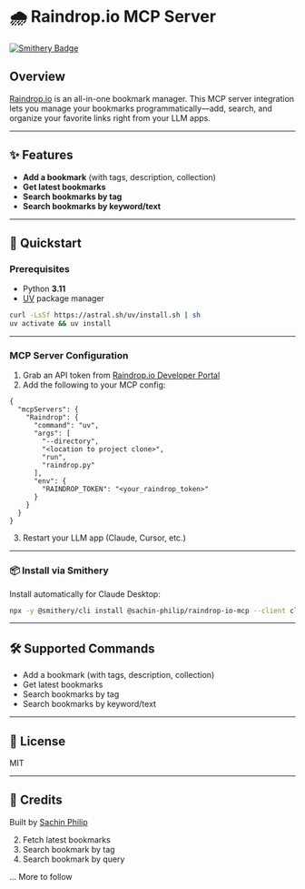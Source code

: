 # 🌧️ Raindrop.io MCP Server
[![Smithery Badge](https://smithery.ai/badge/@sachin-philip/raindrop-io-mcp)](https://smithery.ai/server/@sachin-philip/raindrop-io-mcp)

## Overview
[Raindrop.io](https://raindrop.io/) is an all-in-one bookmark manager. This MCP server integration lets you manage your bookmarks programmatically—add, search, and organize your favorite links right from your LLM apps.

---

## ✨ Features
- **Add a bookmark** (with tags, description, collection)
- **Get latest bookmarks**
- **Search bookmarks by tag**
- **Search bookmarks by keyword/text**

---

## 🚀 Quickstart

### Prerequisites
- Python **3.11**
- [UV](https://astral.sh/uv/) package manager

```bash
curl -LsSf https://astral.sh/uv/install.sh | sh
uv activate && uv install
```

---

### MCP Server Configuration
1. Grab an API token from [Raindrop.io Developer Portal](https://developer.raindrop.io/v1/authentication/token)
2. Add the following to your MCP config:

```jsonc
{
  "mcpServers": {
    "Raindrop": {
      "command": "uv",
      "args": [
        "--directory",
        "<location to project clone>",
        "run",
        "raindrop.py"
      ],
      "env": {
        "RAINDROP_TOKEN": "<your_raindrop_token>"
      }
    }
  }
}
```

3. Restart your LLM app (Claude, Cursor, etc.)

---

### 📦 Install via Smithery
Install automatically for Claude Desktop:

```bash
npx -y @smithery/cli install @sachin-philip/raindrop-io-mcp --client claude
```

---

## 🛠️ Supported Commands
- Add a bookmark (with tags, description, collection)
- Get latest bookmarks
- Search bookmarks by tag
- Search bookmarks by keyword/text

---

## 📝 License
MIT

---

## 🙌 Credits
Built by [Sachin Philip](https://github.com/sachin-philip)

2. Fetch latest bookmarks
3. Search bookmark by tag
4. Search bookmark by query

... More to follow
